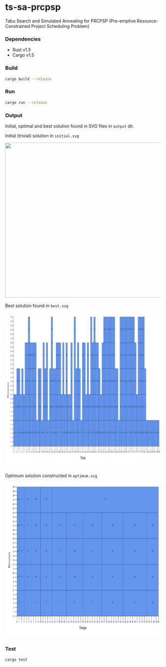 # ts-sa-prcpsp
Tabu Search and Simulated Annealing for PRCPSP (Pre-emptive Resource-Constrained Project Scheduling Problem)

### Dependencies
* Rust v1.5
* Cargo v1.5

### Build
```bash
cargo build --release
```

### Run
```bash
cargo run --release
```
### Output 

Initial, optimal and best solution found in SVG files in `output` dir.

Initial (trivial) solution in `initial.svg` 
<div class="col-md-offset">
  <img src="output/initial.svg" width="15000" height="500">
</div>

Best solution found in `best.svg`
<div class="col-md-offset">
  <img src="output/best.svg" width="15000" height="500">
</div>

Optimum solution constructed in `optimum.svg`
<div class="col-md-offset">
  <img src="output/optimum.svg" width="15000" height="500">
</div>

### Test
```bash
cargo test 
```
